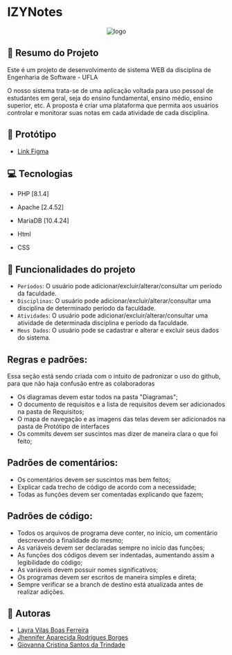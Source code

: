 # IZYNotes

<p align="center">
  <img src="https://user-images.githubusercontent.com/60800960/159824334-0f185861-c25d-41d9-8575-afb08c8571a6.png"  alt="logo" />
</p>

## 📝 Resumo do Projeto
Este é um projeto de desenvolvimento de sistema WEB da disciplina de Engenharia de Software - UFLA 

O nosso sistema trata-se de uma aplicação voltada para uso pessoal de estudantes em geral, seja do ensino fundamental, ensino médio, ensino superior, etc. A proposta é criar uma plataforma que permita aos usuários controlar e monitorar suas notas em cada atividade de cada disciplina.

## :art: Protótipo

- <a href="https://www.figma.com/file/s7kTzMO06K9gTnJTsscyFG/Eng.-Software?node-id=0%3A1" target="_blank">Link Figma</a>

## 💻 Tecnologias

- PHP [8.1.4]
- Apache [2.4.52]
- MariaDB [10.4.24]

- Html
- CSS

## :hammer: Funcionalidades do projeto

- `Períodos`: O usuário pode adicionar/excluir/alterar/consultar um período da faculdade.
- `Disciplinas`: O usuário pode adicionar/excluir/alterar/consultar uma disciplina de determinado período da faculdade.
- `Atividades`: O usuário pode adicionar/excluir/alterar/consultar uma atividade de determinada disciplina e período da faculdade.
- `Meus Dados`: O usuário pode se cadastrar e alterar e excluir seus dados do sistema.

## Regras e padrões:
Essa seção está sendo criada com o intuito de padronizar o uso do github, para que não haja confusão entre as colaboradoras
- Os diagramas devem estar todos na pasta "Diagramas";
- O documento de requisitos e a lista de requisitos devem ser adicionados na pasta de Requisitos;
- O mapa de navegação e as imagens das telas devem ser adicionados na pasta de Protótipo de interfaces
- Os commits devem ser suscintos mas dizer de maneira clara o que foi feito;

## Padrões de comentários:
- Os comentários devem ser suscintos mas bem feitos;
- Explicar cada trecho de código de acordo com a necessidade;
- Todas as funções devem ser comentadas explicando que fazem;

## Padrões de código:
- Todos os arquivos de programa deve conter, no início, um comentário descrevendo a finalidade do mesmo;
- As variáveis devem ser declaradas sempre no início das funções;
- As funções dos códigos devem ser indentadas, aumentando assim a legibilidade do código;
- As variáveis devem possuir nomes significativos;
- Os programas devem ser escritos de maneira simples e direta;
- Sempre verificar se a branch de destino está atualizada antes de realizar adições.

## :woman: Autoras
- <a href="https://github.com/Layravbf" target="_blank">Layra Vilas Boas Ferreira</a>
- <a href="https://github.com/jh-ennifer" target="_blank">Jhennifer Aparecida Rodrigues Borges</a>
- <a href="https://github.com/giovannatrindade" target="_blank">Giovanna Cristina Santos da Trindade</a>


